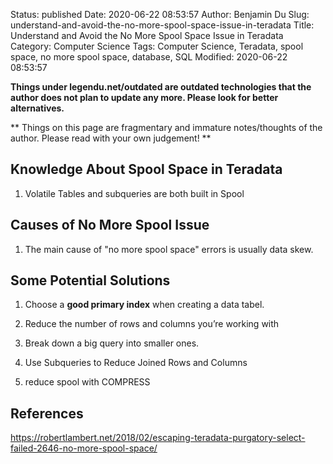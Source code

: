 Status: published
Date: 2020-06-22 08:53:57
Author: Benjamin Du
Slug: understand-and-avoid-the-no-more-spool-space-issue-in-teradata
Title: Understand and Avoid the No More Spool Space Issue in Teradata
Category: Computer Science
Tags: Computer Science, Teradata, spool space, no more spool space, database, SQL
Modified: 2020-06-22 08:53:57

**Things under legendu.net/outdated are outdated technologies that the author does not plan to update any more. Please look for better alternatives.**

**
Things on this page are fragmentary and immature notes/thoughts of the author.
Please read with your own judgement!
**


## Knowledge About Spool Space in Teradata

1. Volatile Tables and subqueries are both built in Spool

## Causes of No More Spool Issue 

1. The main cause of "no more spool space" errors 
    is usually data skew. 


## Some Potential Solutions

1. Choose a **good primary index** when creating a data tabel.

2. Reduce the number of rows and columns you’re working with

3. Break down a big query into smaller ones.

2. Use Subqueries to Reduce Joined Rows and Columns

3. reduce spool with COMPRESS



## References

https://robertlambert.net/2018/02/escaping-teradata-purgatory-select-failed-2646-no-more-spool-space/